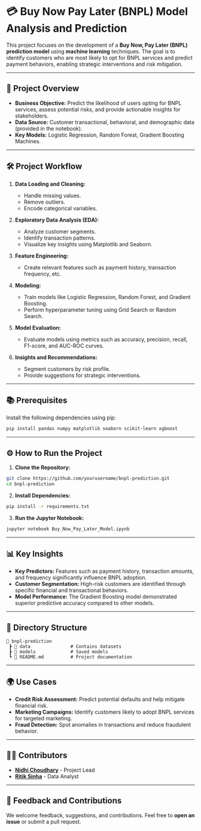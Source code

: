 # 💳 **Buy Now Pay Later (BNPL) Model Analysis and Prediction**

This project focuses on the development of a **Buy Now, Pay Later (BNPL) prediction model** using **machine learning** techniques. The goal is to identify customers who are most likely to opt for BNPL services and predict payment behaviors, enabling strategic interventions and risk mitigation.

---

## 🚀 **Project Overview**

- **Business Objective:** Predict the likelihood of users opting for BNPL services, assess potential risks, and provide actionable insights for stakeholders.  
- **Data Source:** Customer transactional, behavioral, and demographic data (provided in the notebook).  
- **Key Models:** Logistic Regression, Random Forest, Gradient Boosting Machines.  

---

## 🛠️ **Project Workflow**

1. **Data Loading and Cleaning:**  
   - Handle missing values.  
   - Remove outliers.  
   - Encode categorical variables.  

2. **Exploratory Data Analysis (EDA):**  
   - Analyze customer segments.  
   - Identify transaction patterns.  
   - Visualize key insights using Matplotlib and Seaborn.  

3. **Feature Engineering:**  
   - Create relevant features such as payment history, transaction frequency, etc.  

4. **Modeling:**  
   - Train models like Logistic Regression, Random Forest, and Gradient Boosting.  
   - Perform hyperparameter tuning using Grid Search or Random Search.  

5. **Model Evaluation:**  
   - Evaluate models using metrics such as accuracy, precision, recall, F1-score, and AUC-ROC curves.  

6. **Insights and Recommendations:**  
   - Segment customers by risk profile.  
   - Provide suggestions for strategic interventions.  

---

## 📚 **Prerequisites**

Install the following dependencies using pip:

```bash
pip install pandas numpy matplotlib seaborn scikit-learn xgboost
```

---

## ⚙️ **How to Run the Project**

1. **Clone the Repository:**  
```bash
git clone https://github.com/yourusername/bnpl-prediction.git
cd bnpl-prediction
```

2. **Install Dependencies:**  
```bash
pip install -r requirements.txt
```

3. **Run the Jupyter Notebook:**  
```bash
jupyter notebook Buy_Now_Pay_Later_Model.ipynb
```

---

## 📊 **Key Insights**

- **Key Predictors:** Features such as payment history, transaction amounts, and frequency significantly influence BNPL adoption.  
- **Customer Segmentation:** High-risk customers are identified through specific financial and transactional behaviors.  
- **Model Performance:** The Gradient Boosting model demonstrated superior predictive accuracy compared to other models.  

---

## 📜 **Directory Structure**

```
📂 bnpl-prediction
 ┣ 📂 data               # Contains datasets 
 ┣ 📂 models             # Saved models
 ┗ 📜 README.md          # Project documentation
```

---

## 🌍 **Use Cases**

- **Credit Risk Assessment:** Predict potential defaults and help mitigate financial risk.  
- **Marketing Campaigns:** Identify customers likely to adopt BNPL services for targeted marketing.  
- **Fraud Detection:** Spot anomalies in transactions and reduce fraudulent behavior.  

---

## 👩‍🔬 **Contributors**

- **[Nidhi Choudhary](https://github.com/NidhiChoudhary7/)** - Project Lead  
- **[Ritik Sinha](2)** - Data Analyst  


---

## 💬 **Feedback and Contributions**

We welcome feedback, suggestions, and contributions. Feel free to **open an issue** or submit a pull request.


